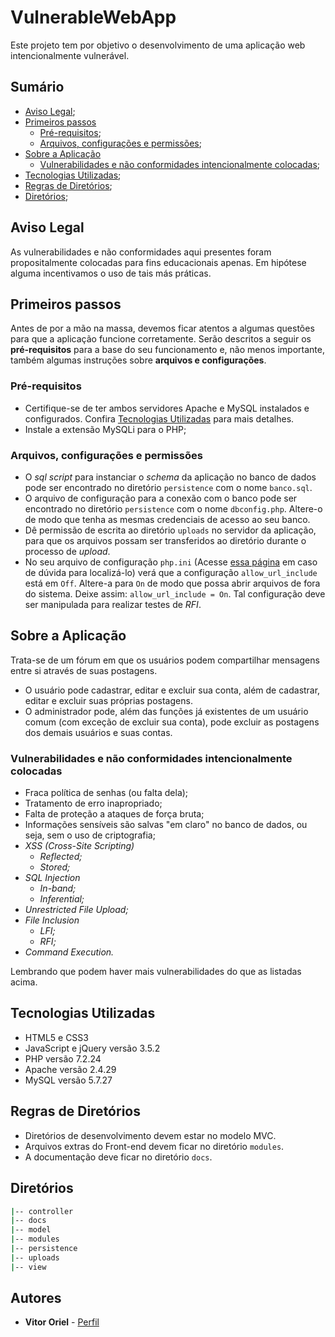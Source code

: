 # VulnerableWebApp
Este projeto tem por objetivo o desenvolvimento de uma aplicação web intencionalmente vulnerável.

## Sumário
* <a href="#aviso-legal">Aviso Legal</a>;
* <a href="#primeiros-passos">Primeiros passos</a>
  * <a href="#pré-requisitos">Pré-requisitos</a>;
  * <a href="#arquivos-configurações-e-permissões">Arquivos, configurações e permissões</a>;
* <a href="#sobre-a-aplicação">Sobre a Aplicação</a>
  * <a href="#vulnerabilidades-e-não-conformidades-intencionalmente-colocadas">Vulnerabilidades e não conformidades intencionalmente colocadas</a>;
* <a href="#tecnologias-utilizadas">Tecnologias Utilizadas</a>;
* <a href="#regras-de-diretórios">Regras de Diretórios</a>;
* <a href="#diretórios">Diretórios</a>;

## Aviso Legal
As vulnerabilidades e não conformidades aqui presentes foram propositalmente colocadas para fins educacionais apenas. Em hipótese alguma incentivamos o uso de tais más práticas.

## Primeiros passos
Antes de por a mão na massa, devemos ficar atentos a algumas questões para que a aplicação funcione corretamente. Serão descritos a seguir os **pré-requisitos** para a base do seu funcionamento e, não menos importante, também algumas instruções sobre **arquivos e configurações**.

### Pré-requisitos
* Certifique-se de ter ambos servidores Apache e MySQL instalados e configurados. Confira <a href="#tecnologias-utilizadas">Tecnologias Utilizadas</a> para mais detalhes.
* Instale a extensão MySQLi para o PHP;

### Arquivos, configurações e permissões
* O *sql script* para instanciar o *schema* da aplicação no banco de dados pode ser encontrado no diretório `persistence` com o nome `banco.sql`.
* O arquivo de configuração para a conexão com o banco pode ser encontrado no diretório `persistence` com o nome `dbconfig.php`. Altere-o de modo que tenha as mesmas credenciais de acesso ao seu banco.
* Dê permissão de escrita ao diretório `uploads` no servidor da aplicação, para que os arquivos possam ser transferidos ao diretório durante o processo de *upload*.
* No seu arquivo de configuração `php.ini` (Acesse <a href="https://www.php.net/manual/pt_BR/function.php-ini-loaded-file.php">essa página</a> em caso de dúvida para localizá-lo) verá que a configuração `allow_url_include` está em `Off`. Altere-a para `On` de modo que possa abrir arquivos de fora do sistema. Deixe assim: `allow_url_include = On`. Tal configuração deve ser manipulada para realizar testes de *RFI*.

## Sobre a Aplicação
Trata-se de um fórum em que os usuários podem compartilhar mensagens entre si através de suas postagens.
* O usuário pode cadastrar, editar e excluir sua conta, além de cadastrar, editar e excluir suas próprias postagens.
* O administrador pode, além das funções já existentes de um usuário comum (com exceção de excluir sua conta), pode excluir as postagens dos demais usuários e suas contas.

### Vulnerabilidades e não conformidades intencionalmente colocadas
* Fraca política de senhas (ou falta dela);
* Tratamento de erro inapropriado;
* Falta de proteção a ataques de força bruta;
* Informações sensíveis são salvas "em claro" no banco de dados, ou seja, sem o uso de criptografia;
* *XSS (Cross-Site Scripting)*
  * *Reflected;*
  * *Stored;*
* *SQL Injection*
  * *In-band;*
  * *Inferential;*
* *Unrestricted File Upload;*
* *File Inclusion*
  * *LFI;*
  * *RFI;*
* *Command Execution.*

Lembrando que podem haver mais vulnerabilidades do que as listadas acima.

## Tecnologias Utilizadas
* HTML5 e CSS3
* JavaScript e jQuery versão 3.5.2
* PHP versão 7.2.24
* Apache versão 2.4.29
* MySQL versão 5.7.27

## Regras de Diretórios
* Diretórios de desenvolvimento devem estar no modelo MVC.
* Arquivos extras do Front-end devem ficar no diretório `modules`.
* A documentação deve ficar no diretório `docs`.

## Diretórios
```sh
|-- controller
|-- docs
|-- model
|-- modules
|-- persistence
|-- uploads
|-- view
```

## Autores
* <b>Vitor Oriel</b> - <a target="_blank" href="https://github.com/VitorOriel">Perfil</a> 
